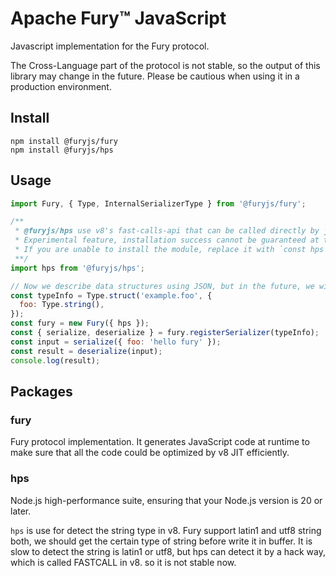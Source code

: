 # Apache Fury™ JavaScript

Javascript implementation for the Fury protocol.

The Cross-Language part of the protocol is not stable, so the output of this library may change in the future. Please be cautious when using it in a production environment.

## Install

```shell
npm install @furyjs/fury
npm install @furyjs/hps
```

## Usage

```Javascript
import Fury, { Type, InternalSerializerType } from '@furyjs/fury';

/**
 * @furyjs/hps use v8's fast-calls-api that can be called directly by jit, ensure that the version of Node is 20 or above.
 * Experimental feature, installation success cannot be guaranteed at this moment
 * If you are unable to install the module, replace it with `const hps = null;`
 **/
import hps from '@furyjs/hps';

// Now we describe data structures using JSON, but in the future, we will use more ways.
const typeInfo = Type.struct('example.foo', {
  foo: Type.string(),
});
const fury = new Fury({ hps });
const { serialize, deserialize } = fury.registerSerializer(typeInfo);
const input = serialize({ foo: 'hello fury' });
const result = deserialize(input);
console.log(result);
```

## Packages

### fury

Fury protocol implementation. It generates JavaScript code at runtime to make sure that all the code could be optimized by v8 JIT efficiently.

### hps

Node.js high-performance suite, ensuring that your Node.js version is 20 or later.

`hps` is use for detect the string type in v8. Fury support latin1 and utf8 string both, we should get the certain type of string before write it
in buffer. It is slow to detect the string is latin1 or utf8, but hps can detect it by a hack way, which is called FASTCALL in v8.
so it is not stable now.
